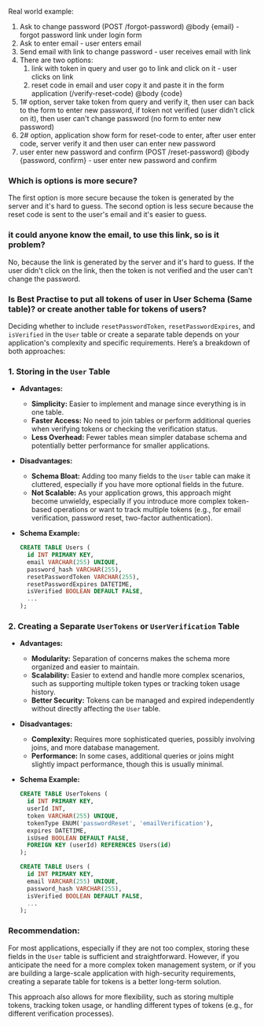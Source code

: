 Real world example:

1. Ask to change password (POST /forgot-password) @body {email} - forgot password link under login form
2. Ask to enter email - user enters email
3. Send email with link to change password - user receives email with link
4. There are two options:
   1. link with token in query and user go to link and click on it - user clicks on link
   2. reset code in email and user copy it and paste it in the form application (/verify-reset-code) @body {code}
5. 1# option, server take token from query and verify it, then user can back to the form to enter new password, if token not verified (user didn't click on it), then user can't change password (no form to enter new password)
6. 2# option, application show form for reset-code to enter, after user enter code, server verify it and then user can enter new password
7. user enter new password and confirm (POST /reset-password) @body {password, confirm} - user enter new password and confirm

### Which is options is more secure?

The first option is more secure because the token is generated by the server and it's hard to guess. The second option is less secure because the reset code is sent to the user's email and it's easier to guess.

### it could anyone know the email, to use this link, so is it problem?

No, because the link is generated by the server and it's hard to guess. If the user didn't click on the link, then the token is not verified and the user can't change the password.

### Is Best Practise to put all tokens of user in User Schema (Same table)? or create another table for tokens of users?

Deciding whether to include `resetPasswordToken`, `resetPasswordExpires`, and `isVerified` in the `User` table or create a separate table depends on your application's complexity and specific requirements. Here’s a breakdown of both approaches:

### 1. **Storing in the `User` Table**

- **Advantages:**

  - **Simplicity:** Easier to implement and manage since everything is in one table.
  - **Faster Access:** No need to join tables or perform additional queries when verifying tokens or checking the verification status.
  - **Less Overhead:** Fewer tables mean simpler database schema and potentially better performance for smaller applications.

- **Disadvantages:**

  - **Schema Bloat:** Adding too many fields to the `User` table can make it cluttered, especially if you have more optional fields in the future.
  - **Not Scalable:** As your application grows, this approach might become unwieldy, especially if you introduce more complex token-based operations or want to track multiple tokens (e.g., for email verification, password reset, two-factor authentication).

- **Schema Example:**
  ```sql
  CREATE TABLE Users (
    id INT PRIMARY KEY,
    email VARCHAR(255) UNIQUE,
    password_hash VARCHAR(255),
    resetPasswordToken VARCHAR(255),
    resetPasswordExpires DATETIME,
    isVerified BOOLEAN DEFAULT FALSE,
    ...
  );
  ```

### 2. **Creating a Separate `UserTokens` or `UserVerification` Table**

- **Advantages:**

  - **Modularity:** Separation of concerns makes the schema more organized and easier to maintain.
  - **Scalability:** Easier to extend and handle more complex scenarios, such as supporting multiple token types or tracking token usage history.
  - **Better Security:** Tokens can be managed and expired independently without directly affecting the `User` table.

- **Disadvantages:**

  - **Complexity:** Requires more sophisticated queries, possibly involving joins, and more database management.
  - **Performance:** In some cases, additional queries or joins might slightly impact performance, though this is usually minimal.

- **Schema Example:**

  ```sql
  CREATE TABLE UserTokens (
    id INT PRIMARY KEY,
    userId INT,
    token VARCHAR(255) UNIQUE,
    tokenType ENUM('passwordReset', 'emailVerification'),
    expires DATETIME,
    isUsed BOOLEAN DEFAULT FALSE,
    FOREIGN KEY (userId) REFERENCES Users(id)
  );
  ```

  ```sql
  CREATE TABLE Users (
    id INT PRIMARY KEY,
    email VARCHAR(255) UNIQUE,
    password_hash VARCHAR(255),
    isVerified BOOLEAN DEFAULT FALSE,
    ...
  );
  ```

### Recommendation:

For most applications, especially if they are not too complex, storing these fields in the `User` table is sufficient and straightforward. However, if you anticipate the need for a more complex token management system, or if you are building a large-scale application with high-security requirements, creating a separate table for tokens is a better long-term solution.

This approach also allows for more flexibility, such as storing multiple tokens, tracking token usage, or handling different types of tokens (e.g., for different verification processes).

